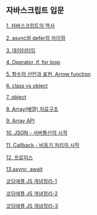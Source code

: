 ## 자바스크립트 입문

[1. 자바스크립트의 역사](./1.자바스크립트의역사.md)

[2. async와 defer의 차이점](./2.Async와defer.md)

[3. 데이터타입](./3.데이터타입.md)

[4. Operator, if, for loop](./4.Operator,if,for_loop.md)

[5. 함수의 선언과 표현. Arrow function](./5.함수의선언과표현Arrow_function.md)

[6. class vs object](./6.class.md)

[7. object](./7.object.md)

[8. Array(배열) 자료구조](./8.Array.md)

[9. Array API](./배열함수.md)

[10. JSON - 서버통신의 시작](./10.JASON.md)

[11. Callback - 비동기 처리의 시작](./11.콜백함수.md)

[12. 프로미스](./12.프로미스.md)

[13.async, await](./13.async,await.md)

[코딩애플 JS 개념정리-1](./Js개념정리(코딩애플)-1.md)

[코딩애플 JS 개념정리-2](./Js개념정리(코딩애플)-2.md)

[코딩애플 JS 개념정리-3](./Js개념정리(코딩애플)-3.md)
